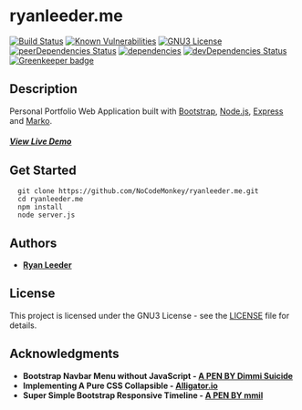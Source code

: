 # ryanleeder.me

[![Build Status][travis-image]][travis-url]
[![Known Vulnerabilities][snyk-image]][snyk-url]
[![GNU3 License](https://img.shields.io/github/license/sjtu-ai-go/libgoboard.svg)](https://github.com/sjtu-ai-go/libgoboard/blob/master/LICENSE)
[![peerDependencies Status](https://david-dm.org/NoCodeMonkey/ryanleeder.me/peer-status.svg)](https://david-dm.org/NoCodeMonkey/ryanleeder.me?type=peer)
[![dependencies](https://david-dm.org/NoCodeMonkey/ryanleeder.me.svg)](https://david-dm.org/NoCodeMonkey/ryanleeder.me)
[![devDependencies Status](https://david-dm.org/NoCodeMonkey/ryanleeder.me/dev-status.svg)](https://david-dm.org/NoCodeMonkey/ryanleeder.me?type=dev) [![Greenkeeper badge](https://badges.greenkeeper.io/NoCodeMonkey/ryanleeder.me.svg)](https://greenkeeper.io/)

## Description
Personal Portfolio Web Application built with [Bootstrap](https://getbootstrap.com), [Node.js](https://nodejs.org), [Express](https://expressjs.com) and [Marko](https://markojs.com).

##### [View Live Demo](http://ryanleederme.azurewebsites.net/)

## Get Started

```
  git clone https://github.com/NoCodeMonkey/ryanleeder.me.git
  cd ryanleeder.me
  npm install
  node server.js
```

## Authors

* **[Ryan Leeder](mailto:ryanleeder@gmail.com)** 

## License

This project is licensed under the GNU3 License - see the [LICENSE](LICENSE) file for details.

## Acknowledgments

* **Bootstrap Navbar Menu without JavaScript - [A PEN BY Dimmi Suicide](https://codepen.io/Dimmi/pen/dpEKpP)**
* **Implementing A Pure CSS Collapsible - [Alligator.io](https://alligator.io/css/collapsible/)**
* **Super Simple Bootstrap Responsive Timeline - [A PEN BY mmil](https://codepen.io/mmil/pen/lxvhu)** 

[travis-image]: https://img.shields.io/travis/NoCodeMonkey/ryanleeder.me/master.svg
[travis-url]: https://travis-ci.org/NoCodeMonkey/ryanleeder.me
[snyk-image]: https://snyk.io/test/github/NoCodeMonkey/ryanleeder.me/badge.svg
[snyk-url]: https://snyk.io/test/github/NoCodeMonkey/ryanleeder.me
